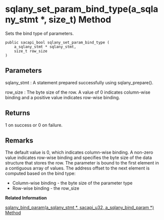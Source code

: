 <!-- loio9d04f6d2a7d310148c5c9d39185b0373 -->

# sqlany\_set\_param\_bind\_type\(a\_sqlany\_stmt \*, size\_t\) Method

Sets the bind type of parameters.



```
public sacapi_bool sqlany_set_param_bind_type (
    a_sqlany_stmt * sqlany_stmt,
    size_t row_size
)
```



## Parameters

sqlany\_stmt
:   A statement prepared successfully using sqlany\_prepare\(\).

row\_size
:   The byte size of the row. A value of 0 indicates column-wise binding and a positive value indicates row-wise binding.



## Returns

1 on success or 0 on failure.



## Remarks

The default value is 0, which indicates column-wise binding. A non-zero value indicates row-wise binding and specifies the byte size of the data structure that stores the row. The parameter is bound to the first element in a contiguous array of values. The address offset to the next element is computed based on the bind type:

-   Column-wise binding - the byte size of the parameter type
-   Row-wise binding - the row\_size

**Related Information**  


[sqlany\_bind\_param\(a\_sqlany\_stmt \*, sacapi\_u32, a\_sqlany\_bind\_param \*\) Method](sqlany-bind-param-a-sqlany-stmt-sacapi-u32-a-sqlany-bind-param-method-3bf5173.md "Bind a user-supplied buffer as a parameter to the prepared statement.")

